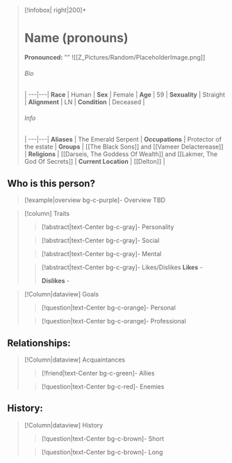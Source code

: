 > [!infobox| right|200]+
> # Name (pronouns)
> **Pronounced:**  ""
> ![[Z_Pictures/Random/PlaceholderImage.png]]
> ###### Bio
>  |
> ---|---|
> **Race** | Human |
> **Sex** | Female |
> **Age** | 59 |
> **Sexuality** | Straight |
> **Alignment** | LN |
> **Condition** | Deceased |
> ###### Info
>  |
> ---|---|
> **Aliases** | The Emerald Serpent  |
> **Occupations** | Protector of the estate |
> **Groups** | [[The Black Sons]] and [[Vameer Delacterease]]  |
> **Religions** | [[Darseis, The Goddess Of Wealth]] and [[Lakmer, The God Of Secrets]]  |
> **Current Location** | [[Delton]]  |

## Who is this person?
> [!example|overview bg-c-purple]- Overview 
> TBD


> [!column] Traits
>> [!abstract|text-Center bg-c-gray]- Personality
>>  
>
>
>> [!abstract|text-Center bg-c-gray]- Social
>> 
>
>
>> [!abstract|text-Center bg-c-gray]- Mental
>> 
>
>
>> [!abstract|text-Center bg-c-gray]- Likes/Dislikes
>> **Likes** - 
>>  
>> **Dislikes** - 


> [!Column|dataview] Goals
>> [!question|text-Center bg-c-orange]- Personal
>>  
>
>
>> [!question|text-Center bg-c-orange]- Professional
>>  
>


## Relationships:

> [!Column|dataview] Acquaintances
>> [!friend|text-Center bg-c-green]- Allies
>>   
>
>
>> [!question|text-Center bg-c-red]- Enemies
>>   
>

## History:
> [!Column|dataview] History
>> [!question|text-Center bg-c-brown]- Short
>>   
>
>
>> [!question|text-Center bg-c-brown]- Long
>>   

